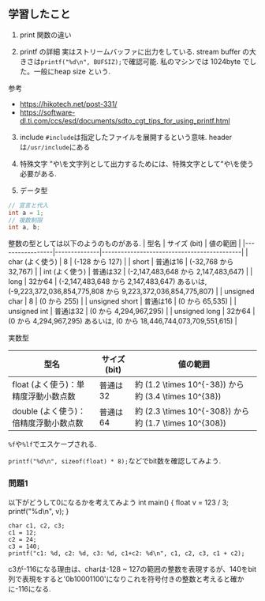 ## 学習したこと

1. print 関数の違い

2. printf の詳細
   実はストリームバッファに出力をしている.
   stream buffer の大きさは`printf("%d\n", BUFSIZ);`で確認可能. 私のマシンでは 1024byte でした。一般にheap size
   という. 

参考

- https://hikotech.net/post-331/
- https://software-dl.ti.com/ccs/esd/documents/sdto_cgt_tips_for_using_printf.html

3. include
`#include`は指定したファイルを展開するという意味. headerは`/usr/include`にある

4. 特殊文字
"や\を文字列として出力するためには、特殊文字として\"や\\を使う必要がある. 

5. データ型
```c
// 宣言と代入
int a = 1;
// 複数制限
int a, b;
```

整数の型としては以下のようのものがある. 
| 型名            | サイズ (bit) | 値の範囲                                   |
|-----------------|--------------|--------------------------------------------|
| char (よく使う) | 8            | (-128 から 127)                             |
| short           | 普通は16     | (-32,768 から 32,767)                       |
| int (よく使う)  | 普通は32     | (-2,147,483,648 から 2,147,483,647)         |
| long            | 32か64       | (-2,147,483,648 から 2,147,483,647) あるいは, (-9,223,372,036,854,775,808 から 9,223,372,036,854,775,807) |
| unsigned char   | 8            | (0 から 255)                               |
| unsigned short  | 普通は16     | (0 から 65,535)                            |
| unsigned int    | 普通は32     | (0 から 4,294,967,295)                     |
| unsigned long   | 32か64       | (0 から 4,294,967,295) あるいは, (0 から 18,446,744,073,709,551,615) |

実数型

| 型名                       | サイズ (bit) | 値の範囲                         |
|----------------------------|--------------|----------------------------------|
| float (よく使う)：単精度浮動小数点数 | 普通は32     | 約 \(1.2 \times 10^{-38}\) から 約 \(3.4 \times 10^{38}\) |
| double (よく使う)：倍精度浮動小数点数 | 普通は64     | 約 \(2.3 \times 10^{-308}\) から 約 \(1.7 \times 10^{308}\) |

`%f`や`%lf`でエスケープされる.

`printf("%d\n", sizeof(float) * 8);`などでbit数を確認してみよう. 

### 問題1
以下がどうして0になるかを考えてみよう
int main() {
	float v = 123 / 3;
	printf("%d\n", v);
}


```
char c1, c2, c3;
c1 = 12;
c2 = 24;
c3 = 140;
printf("c1: %d, c2: %d, c3: %d, c1+c2: %d\n", c1, c2, c3, c1 + c2);
```

c3が-116になる理由は、charは-128 ~ 127の範囲の整数を表現するが、140をbit列で表現をすると'0b10001100'になりこれを符号付きの整数と考えると確かに-116になる.

